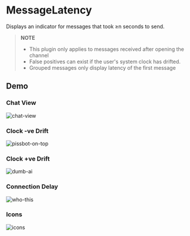 # MessageLatency

Displays an indicator for messages that took ≥n seconds to send.

> **NOTE**
>
> -   This plugin only applies to messages received after opening the channel
> -   False positives can exist if the user's system clock has drifted.
> -   Grouped messages only display latency of the first message

## Demo

### Chat View

![chat-view](https://github.com/Vendicated/Vencord/assets/82430093/69430881-60b3-422f-aa3d-c62953837566)

### Clock -ve Drift

![pissbot-on-top](https://github.com/Vendicated/Vencord/assets/82430093/d9248b66-e761-4872-8829-e8bf4fea6ec8)

### Clock +ve Drift

![dumb-ai](https://github.com/Vendicated/Vencord/assets/82430093/0e9783cf-51d5-4559-ae10-42399e7d4099)

### Connection Delay

![who-this](https://github.com/Vendicated/Vencord/assets/82430093/fd68873d-8630-42cc-a166-e9063d2718b2)

### Icons

![icons](https://github.com/Vendicated/Vencord/assets/82430093/17630bd9-44ee-4967-bcdf-3315eb6eca85)
